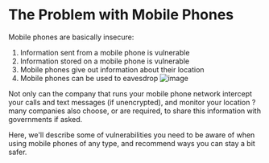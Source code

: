 [Title]: # (The Problem with Mobile Phones)
[Difficulty]: # (Beginner)
[Order]: # (0)

# The Problem with Mobile Phones

Mobile phones are basically insecure:

1.  Information sent from a mobile phone is vulnerable
2.  Information stored on a mobile phone is vulnerable
3.  Mobile phones give out information about their location
4.  Mobile phones can be used to eavesdrop
![image](mobile1.png)

Not only can the company that runs your mobile phone network intercept your calls and text messages (if unencrypted), and monitor your location ? many companies also choose, or are required, to share this information with governments if asked.

Here, we'll describe some of vulnerabilities you need to be aware of when using mobile phones of any type, and recommend ways you can stay a bit safer.